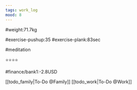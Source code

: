 ```yaml
---
tags: work_log
mood: 8
---
```


#weight:71.7kg

#exercise-pushup:35
#exercise-plank:83sec

#meditation

⭐⭐⭐⭐

#finance/bank1:-2.8USD

[[todo_family|To-Do @Family]]
[[todo_work|To-Do @Work]]
